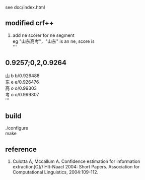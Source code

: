 see doc/index.html
## modified crf++
1. add ne scorer for ne segment  
eg "山东高考"，"山东" is an ne, score is   
'''
## 0.9257;0,2,0.9264  
山	b	b/0.926488  
东	e	e/0.926476  
高	o	o/0.99303  
考	o	o/0.999307  
'''
## build  
./configure   
make  

## reference
1. Culotta A, Mccallum A. Confidence estimation for information extraction[C]// Hlt-Naacl 2004: Short Papers. Association for Computational Linguistics, 2004:109-112.
